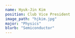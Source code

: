 ```yaml
---
name: Hyuk-Jin Kim
position: Club Vice President
image_path: "hjkim.jpg"
major: "Physics"
blurb: "Semiconductor"
---
```

